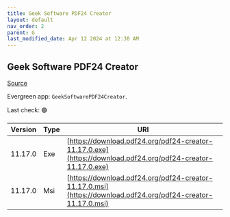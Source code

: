```yaml
---
title: Geek Software PDF24 Creator
layout: default
nav_order: 2
parent: G
last_modified_date: Apr 12 2024 at 12:30 AM
---
```


## Geek Software PDF24 Creator

[Source](https://tools.pdf24.org/en/creator/)

Evergreen app: `GeekSoftwarePDF24Creator`. 

Last check: 🟢

| Version | Type | URI                                                                                                          |
| ------- | ---- | ------------------------------------------------------------------------------------------------------------ |
| 11.17.0 | Exe  | [https://download.pdf24.org/pdf24-creator-11.17.0.exe](https://download.pdf24.org/pdf24-creator-11.17.0.exe) |
| 11.17.0 | Msi  | [https://download.pdf24.org/pdf24-creator-11.17.0.msi](https://download.pdf24.org/pdf24-creator-11.17.0.msi) |
